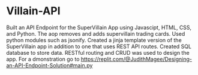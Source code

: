 # Villain-API
Built an API Endpoint for the SuperVillain App using Javascipt, HTML, CSS, and Python.  The aop removes and adds supervillain trading cards.  Used python modules such as jsonify.  Created a jinja template version of the SuperVillain app in addition to one that uses REST API routes.  Created SQL database to store data. RESTful routing and CRUD was used to design the app.
For a dmonstration go to  https://replit.com/@JudithMagee/Designing-an-API-Endpoint-Solution#main.py
